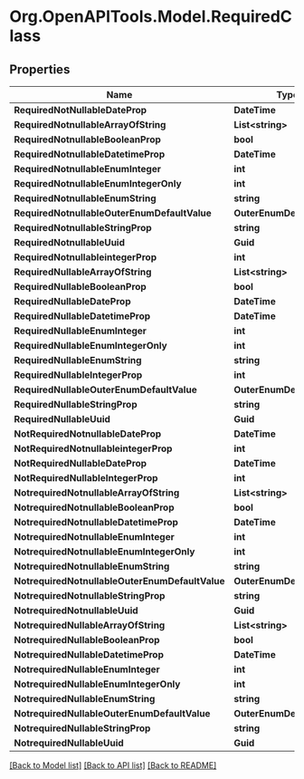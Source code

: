 # Org.OpenAPITools.Model.RequiredClass

## Properties

Name | Type | Description | Notes
------------ | ------------- | ------------- | -------------
**RequiredNotNullableDateProp** | **DateTime** |  | 
**RequiredNotnullableArrayOfString** | **List&lt;string&gt;** |  | 
**RequiredNotnullableBooleanProp** | **bool** |  | 
**RequiredNotnullableDatetimeProp** | **DateTime** |  | 
**RequiredNotnullableEnumInteger** | **int** |  | 
**RequiredNotnullableEnumIntegerOnly** | **int** |  | 
**RequiredNotnullableEnumString** | **string** |  | 
**RequiredNotnullableOuterEnumDefaultValue** | **OuterEnumDefaultValue** |  | 
**RequiredNotnullableStringProp** | **string** |  | 
**RequiredNotnullableUuid** | **Guid** |  | 
**RequiredNotnullableintegerProp** | **int** |  | 
**RequiredNullableArrayOfString** | **List&lt;string&gt;** |  | 
**RequiredNullableBooleanProp** | **bool** |  | 
**RequiredNullableDateProp** | **DateTime** |  | 
**RequiredNullableDatetimeProp** | **DateTime** |  | 
**RequiredNullableEnumInteger** | **int** |  | 
**RequiredNullableEnumIntegerOnly** | **int** |  | 
**RequiredNullableEnumString** | **string** |  | 
**RequiredNullableIntegerProp** | **int** |  | 
**RequiredNullableOuterEnumDefaultValue** | **OuterEnumDefaultValue** |  | 
**RequiredNullableStringProp** | **string** |  | 
**RequiredNullableUuid** | **Guid** |  | 
**NotRequiredNotnullableDateProp** | **DateTime** |  | [optional] 
**NotRequiredNotnullableintegerProp** | **int** |  | [optional] 
**NotRequiredNullableDateProp** | **DateTime** |  | [optional] 
**NotRequiredNullableIntegerProp** | **int** |  | [optional] 
**NotrequiredNotnullableArrayOfString** | **List&lt;string&gt;** |  | [optional] 
**NotrequiredNotnullableBooleanProp** | **bool** |  | [optional] 
**NotrequiredNotnullableDatetimeProp** | **DateTime** |  | [optional] 
**NotrequiredNotnullableEnumInteger** | **int** |  | [optional] 
**NotrequiredNotnullableEnumIntegerOnly** | **int** |  | [optional] 
**NotrequiredNotnullableEnumString** | **string** |  | [optional] 
**NotrequiredNotnullableOuterEnumDefaultValue** | **OuterEnumDefaultValue** |  | [optional] 
**NotrequiredNotnullableStringProp** | **string** |  | [optional] 
**NotrequiredNotnullableUuid** | **Guid** |  | [optional] 
**NotrequiredNullableArrayOfString** | **List&lt;string&gt;** |  | [optional] 
**NotrequiredNullableBooleanProp** | **bool** |  | [optional] 
**NotrequiredNullableDatetimeProp** | **DateTime** |  | [optional] 
**NotrequiredNullableEnumInteger** | **int** |  | [optional] 
**NotrequiredNullableEnumIntegerOnly** | **int** |  | [optional] 
**NotrequiredNullableEnumString** | **string** |  | [optional] 
**NotrequiredNullableOuterEnumDefaultValue** | **OuterEnumDefaultValue** |  | [optional] 
**NotrequiredNullableStringProp** | **string** |  | [optional] 
**NotrequiredNullableUuid** | **Guid** |  | [optional] 

[[Back to Model list]](../../README.md#documentation-for-models) [[Back to API list]](../../README.md#documentation-for-api-endpoints) [[Back to README]](../../README.md)

